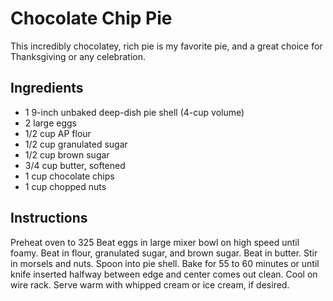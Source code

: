 # Chocolate Chip Pie
This incredibly chocolatey, rich pie is my favorite pie, and a great choice for Thanksgiving or any celebration.

## Ingredients
* 1 9-inch unbaked deep-dish pie shell (4-cup volume)
* 2 large eggs
* 1/2 cup AP flour
* 1/2 cup granulated sugar
* 1/2 cup brown sugar
* 3/4 cup butter, softened
* 1 cup chocolate chips
* 1 cup chopped nuts

## Instructions
Preheat oven to 325
Beat eggs in large mixer bowl on high speed until foamy. Beat in flour, granulated sugar, and brown sugar. Beat in butter. Stir in morsels and nuts. Spoon into pie shell.
Bake for 55 to 60 minutes or until knife inserted halfway between edge and center comes out clean. Cool on wire rack. Serve warm with whipped cream or ice cream, if desired.
